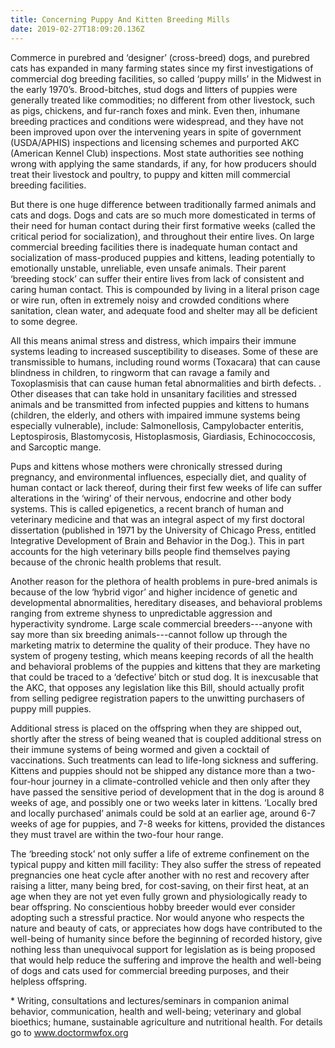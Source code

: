 ```yaml
---
title: Concerning Puppy And Kitten Breeding Mills
date: 2019-02-27T18:09:20.136Z
---
```

Commerce in purebred and ‘designer’ (cross-breed) dogs, and purebred cats has expanded in many farming states since my first investigations of commercial dog breeding facilities, so called ‘puppy mills’ in the Midwest in the early 1970’s. Brood-bitches, stud dogs and litters of puppies were generally treated like commodities; no different from other livestock, such as pigs, chickens, and fur-ranch foxes and mink.  Even then, inhumane breeding practices and conditions were widespread, and they have not been improved upon over the intervening years in spite of government (USDA/APHIS) inspections and licensing schemes and purported AKC (American Kennel Club) inspections. Most state authorities see nothing wrong with applying the same standards, if any, for how producers should treat their livestock and poultry, to puppy and kitten mill commercial breeding facilities.



 



But there is one huge difference between traditionally farmed animals and cats and dogs. Dogs and cats are so much more domesticated in terms of their need for human contact during their first formative weeks (called the critical period for socialization), and throughout their entire lives. On large commercial breeding facilities there is inadequate human contact and socialization of mass-produced puppies and kittens, leading potentially to emotionally unstable, unreliable, even unsafe animals. Their parent ‘breeding stock’ can suffer their entire lives from lack of consistent and caring human contact. This is compounded by living in a literal prison cage or wire run, often in extremely noisy and crowded conditions where sanitation, clean water, and adequate food and shelter may all be deficient to some degree.



 



All this means animal stress and distress, which impairs their immune systems leading to increased susceptibility to diseases. Some of these are transmissible to humans, including round worms (Toxacara) that can cause blindness in children, to ringworm that can ravage a family and Toxoplasmisis that can cause human fetal abnormalities and birth defects. . Other diseases that can take hold in unsanitary facilities and stressed animals and be transmitted from infected puppies and kittens to humans (children, the elderly, and others with impaired immune systems being especially vulnerable), include: Salmonellosis, Campylobacter enteritis, Leptospirosis, Blastomycosis, Histoplasmosis, Giardiasis, Echinococcosis, and Sarcoptic mange.



 



Pups and kittens whose mothers were chronically stressed during pregnancy, and environmental influences, especially diet, and quality of human contact or lack thereof, during their first few weeks of life can suffer  alterations in the ‘wiring’ of their nervous, endocrine and other body systems. This is called epigenetics, a recent branch of human and veterinary medicine and that was an integral aspect of my first doctoral dissertation (published in 1971 by the University of Chicago Press, entitled Integrative Development of Brain and Behavior in the Dog.). This in part accounts for the high veterinary bills people find themselves paying because of the chronic health problems that result.



 



Another reason for the plethora of health problems in pure-bred animals is because of the low ‘hybrid vigor’ and higher incidence of genetic and developmental abnormalities, hereditary diseases, and behavioral problems ranging from extreme shyness to unpredictable aggression and hyperactivity syndrome. Large scale commercial breeders---anyone with say more than six breeding animals---cannot follow up through the marketing matrix to determine the quality of their produce. They have no system of progeny testing, which means keeping records of all the health and behavioral problems of the puppies and kittens that they are marketing that could be traced to a ‘defective’ bitch or stud dog.  It is inexcusable that the AKC, that opposes any legislation like this Bill, should actually profit from selling   pedigree registration papers to the unwitting purchasers of puppy mill puppies.



 



Additional stress is placed on the offspring when they are shipped out, shortly after the stress of being weaned that is coupled additional stress on their immune systems of being wormed and given a cocktail of vaccinations.  Such treatments can lead to life-long sickness and suffering. Kittens and puppies should not be shipped any distance more than a two-four-hour journey in a climate-controlled vehicle and then only after they have passed the sensitive period of development that in the dog is around 8 weeks of age, and possibly one or two weeks later in kittens. ‘Locally bred and locally purchased’ animals could be sold at an earlier age, around 6-7 weeks of age for puppies, and 7-8 weeks for kittens, provided the distances they must travel are within the two-four hour range.



 



The ‘breeding stock’ not only suffer a life of extreme confinement on the typical puppy and kitten mill facility: They also suffer the stress of repeated pregnancies one heat cycle after another with no rest and recovery after raising a litter, many being bred, for cost-saving, on their first heat, at an age when they are not yet even fully grown and physiologically ready to bear offspring.  No conscientious hobby breeder would ever consider adopting such a stressful practice. Nor would anyone who respects the nature and beauty of cats, or appreciates how dogs have contributed to the well-being of humanity since before the beginning of recorded history, give nothing less than unequivocal support for legislation as is being proposed that would help reduce the suffering and improve the health and well-being of dogs and cats used for commercial breeding purposes, and their helpless offspring.



 



 



\* Writing, consultations and lectures/seminars in companion animal behavior, communication, health and well-being; veterinary and global bioethics; humane, sustainable agriculture and nutritional health. For details go to www.doctormwfox.org
